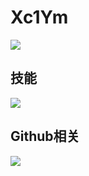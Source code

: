 # Xc1Ym

![](https://img.shields.io/badge/Cyber%20security-Red%20Team-green)

## 技能

![](https://github-readme-stats.vercel.app/api/top-langs/?username=Xc1Ym&locale=cn&hide_title=1&layout=compact)

## Github相关

![](https://github-readme-stats.vercel.app/api?username=Xc1Ym&hide_title=true)
